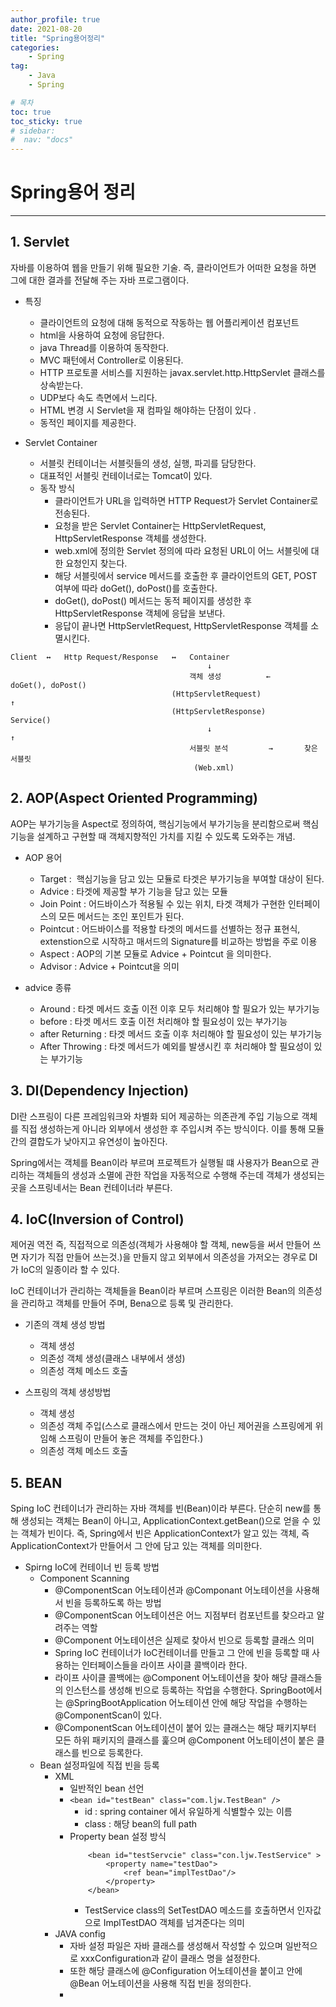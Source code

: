 ```yaml
---
author_profile: true
date: 2021-08-20
title: "Spring용어정리"
categories: 
    - Spring
tag: 
    - Java
    - Spring

# 목차
toc: true  
toc_sticky: true 
# sidebar:
#  nav: "docs"
---
```


# Spring용어 정리

---

## 1. Servlet

자바를 이용하여 웹을 만들기 위해 필요한 기술. 즉, 클라이언트가 어떠한 요청을 하면 그에 대한 결과를 전달해 주는 자바 프로그램이다.

- 특징
  - 클라이언트의 요청에 대해 동적으로 작동하는 웹 어플리케이션 컴포넌트
  - html을 사용하여 요청에 응답한다.
  - java Thread를 이용하여 동작한다.
  - MVC 패턴에서 Controller로 이용된다.
  - HTTP 프로토콜 서비스를 지원하는 javax.servlet.http.HttpServlet 클래스를 상속받는다.
  - UDP보다 속도 측면에서 느리다.
  - HTML 변경 시 Servlet을 재 컴파일 해야하는 단점이 있다 .
  - 동적인 페이지를 제공한다.


- Servlet Container
  - 서블릿 컨테이너는 서블릿들의 생성, 실행, 파괴를 담당한다.
  - 대표적인 서블릿 컨테이너로는 Tomcat이 있다.
  - 동작 방식
    - 클라이언트가 URL을 입력하면 HTTP Request가 Servlet Container로 전송된다.
    - 요청을 받은 Servlet Container는 HttpServletRequest, HttpServletResponse 객체를 생성한다.
    - web.xml에 정의한 Servlet 정의에 따라 요청된 URL이 어느 서블릿에 대한 요청인지 찾는다.
    - 해당 서블릿에서 service 메서드를 호출한 후 클라이언트의 GET, POST 여부에 따라 doGet(), doPost()를 호출한다.
    - doGet(), doPost() 메서드는 동적 페이지를 생성한 후 HttpServletResponse 객체에 응답을 보낸다.
    - 응답이 끝나면 HttpServletRequest, HttpServletResponse 객체를 소멸시킨다.

```       
Client  ↔   Http Request/Response   ↔   Container
                                            ↓   
                                        객체 생성          ←      doGet(), doPost()
                                    (HttpServletRequest)                ↑
                                    (HttpServletResponse)           Service()
                                            ↓                           ↑
                                        서블릿 분석         →       찾은 서블릿
                                         (Web.xml)
```

## 2. AOP(Aspect Oriented Programming)

AOP는 부가기능을 Aspect로 정의하여, 핵심기능에서 부가기능을 분리함으로써 핵심기능을 설계하고 구현할 때 객체지향적인 가치를 지킬 수 있도록 도와주는 개념.

- AOP 용어
  - Target :  핵심기능을 담고 있는 모듈로 타겟은 부가기능을 부여할 대상이 된다.
  - Advice : 타겟에 제공할 부가 기능을 담고 있는 모듈
  - Join Point : 어드바이스가 적용될 수 있는 위치, 타겟 객체가 구현한 인터페이스의 모든 메서드는 조인 포인트가 된다.
  - Pointcut : 어드바이스를 적용할 타겟의 메서드를 선별하는 정규 표현식,  extenstion으로 시작하고 매서드의 Signature를 비교하는 방법을 주로 이용
  - Aspect : AOP의 기본 모듈로 Advice + Pointcut 을 의미한다.
  - Advisor : Advice + Pointcut을 의미

- advice 종류
  - Around : 타겟 메서드 호출 이전 이후 모두 처리해야 할 필요가 있는 부가기능
  - before : 타겟 메서드 호출 이전 처리해야 할 필요성이 있는 부가기능 
  - after Returning : 타겟 메서드 호출 이후 처리해야 할 필요성이 있는 부가기능
  - After Throwing : 타겟 메서드가 예외를 발생시킨 후 처리해야 할 필요성이 있는 부가기능

## 3. DI(Dependency Injection)

DI란 스프링이 다른 프레임워크와 차별화 되어 제공하는 의존관계 주입 기능으로 객체를 직접 생성하는게 아니라 외부에서 생성한 후 주입시켜 주는 방식이다.
이를 통해 모듈간의 결합도가 낮아지고 유연성이 높아진다.

Spring에서는 객체를 Bean이라 부르며 프로젝트가 실행될 떄 사용자가 Bean으로 관리하는 객체들의 생성과 소멸에 관한 작업을 자동적으로 수행해 주는데 객체가 생성되는 곳을 스프링네서는 Bean 컨테이너라 부른다.

## 4. IoC(Inversion of Control)

제어권 역전 즉, 직접적으로 의존성(객체가 사용해야 할 객체, new등을 써서 만들어 쓰면 자기가 직접 만들어 쓰는것.)을 만들지 않고 외부에서 의존성을 가저오는 경우로 DI가 IoC의 일종이라 할 수 있다.

IoC 컨테이너가 관리하는 객체들을 Bean이라 부르며 스프링은 이러한 Bean의 의존성을 관리하고 객체를 만들어 주며, Bena으로 등록 및 관리한다.

- 기존의 객체 생성 방법
  - 객체 생성
  - 의존성 객체 생성(클래스 내부에서 생성)
  - 의존성 객체 메소드 호출

- 스프링의 객체 생성방법
  - 객체 생성
  - 의존성 객체 주입(스스로 클래스에서 만드는 것이 아닌 제어권을 스프링에게 위임해 스프링이 만들어 놓은 객체를 주입한다.)
  - 의존성 객체 메소드 호출


## 5. BEAN

Sping IoC 컨테이너가 관리하는 자바 객체를 빈(Bean)이라 부른다.
단순히 new를 통해 생성되는 객체는 Bean이 아니고, ApplicationContext.getBean()으로 얻을 수 있는 객체가 빈이다.
즉, Spring에서 빈은 ApplicationContext가 알고 있는 객체, 즉 ApplicationContext가 만들어서 그 안에 담고 있는 객체를 의미한다.

- Spirng IoC에 컨테이너 빈 등록 방법
  - Component Scanning
    - @ComponentScan 어노테이션과 @Componant 어노테이션을 사용해서 빈을 등록하도록 하는 방법
    - @ComponentScan 어노테이션은 어느 지점부터 컴포넌트를 찾으라고 알려주는 역할
    - @Component 어노테이션은 실제로 찾아서 빈으로 등록할 클래스 의미
    - Spring IoC 컨테이너가 IoC컨테이너를 만들고 그 안에 빈을 등록할 때 사용하는 인터페이스들을 라이프 사이클 콜백이라 한다.
    - 라이프 사이클 콜백에는 @Component 어노테이션을 찾아 해당 클래스들의 인스턴스를 생성해 빈으로 등록하는 작업을 수행한다. SpringBoot에서는 @SpringBootApplication 어노테이션 안에 해당 작업을 수행하는 @ComponentScan이 있다.
    - @ComponentScan 어노테이션이 붙어 있는 클래스는 해당 패키지부터 모든 하위 패키지의 클래스를 훑으며 @Component 어노테이션이 붙은 클래스를 빈으로 등록한다.
  - Bean 설정파일에 직접 빈을 등록
    - XML
      -  일반적인 bean 선언
      - `<bean id="testBean" class="com.ljw.TestBean" /> `
    	- id : spring container 에서 유일하게 식별할수 있는 이름
		- class : 해당 bean의 full path
      - Property bean 설정 방식
        ```
            <bean id="testServcie" class="con.ljw.TestService" >
                <property name="testDao">
                    <ref bean="implTestDao"/>
                </property>
	        </bean>
        ```
        - TestService class의 SetTestDAO 메소드를 호출하면서 인자값으로 ImplTestDAO 객체를 넘겨준다는 의미
    - JAVA config
      - 자바 설정 파일은 자바 클래스를 생성해서 작성할 수 있으며 일반적으로 xxxConfiguration과 같이 클래스 명을 설정한다.
      - 또한 해당 클래스에 @Configuration 어노테이션을 붙이고 안에 @Bean 어노테이션을 사용해 직접 빈을 정의한다.
      - 